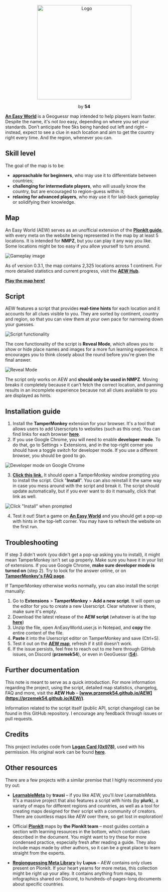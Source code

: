 
<p  align="center">
<img  src="https://raw.githubusercontent.com/przemek54/an-easy-world/main/assets/logo.png"  alt="Logo"  width="300"  style="margin-bottom: 0;"></p>
<p  align="center">by <b>54</b></p>

  

**[An Easy World](https://www.geoguessr.com/maps/66ca6b77095a4f41baf80ece)** is a Geoguessr map intended to help players learn faster. Despite the name, it's not *too* easy, depending on where you set your standards. Don’t anticipate free 5ks being handed out left and right – instead, expect to see a clue in each location and aim to get the country right every time. And the region, whenever you can.

## Skill level
The goal of the map is to be:
- **approachable for beginners**, who may use it to differentiate between countries;
- **challenging for intermediate players**, who will usually know the country, but are encouraged to region-guess within it;
- **relaxing for advanced players**, who may use it for laid-back gameplay or solidifying their knowledge.

## Map
An Easy World (AEW) serves as an unofficial extension of the **[PlonkIt guide](https://www.plonkit.net/)**, with every meta on the website being represented in the map by at least 5 locations. It is intended for **NMPZ**, but you can play it any way you like. Some locations might be too easy if you allow yourself to turn around.

![Gameplay image](https://raw.githubusercontent.com/przemek54/an-easy-world/main/assets/gameplay-image.png)

As of version 0.3.1, the map contains 2,325 locations across 1 continent. For more detailed statistics and current progress, visit the **[AEW Hub](https://przemek54.github.io/AEW/)**.

**[Play the map here!](https://www.geoguessr.com/maps/66ca6b77095a4f41baf80ece)**

## Script
AEW features a script that provides **real-time hints** for each location and it accounts for all clues visible to you. They are sorted by continent, country and region, so that you can view them at your own pace for narrowing down your guesses.

![Script functionality](https://raw.githubusercontent.com/przemek54/an-easy-world/main/assets/gif-1.gif)

The core functionality of the script is **Reveal Mode**, which allows you to show or hide place names and images for a more fun learning experience. It encourages you to think closely about the round before you're given the final answer.

![Reveal Mode](https://raw.githubusercontent.com/przemek54/an-easy-world/main/assets/gif-2.gif)

The script only works on AEW and **should only be used in NMPZ**. Moving breaks it completely because it can't fetch the correct location, and panning results in an incomplete experience because not all clues available to you are displayed as hints.

## Installation guide
1. Install the **TamperMonkey** extension for your browser. It's a tool that allows users to add Userscripts to websites (such as this one). You can find links for each browser **[here](https://www.tampermonkey.net/index.php?browser=chrome&locale=en)**.
2. If you use Google Chrome, you will need to enable **developer mode**. To do that, go to Settings > Extensions, and in the top-right corner you should have a toggle switch for developer mode. If you use a different browser, you should be good to go.

![Developer mode on Google Chrome](https://raw.githubusercontent.com/przemek54/an-easy-world/main/assets/devmode.png)

3. **[Click this link.](https://przemek54.github.io/an-easy-world/src/AnEasyWorld.user.js)** It should open a TamperMonkey window prompting you to install the script. Click "**Install**". You can also reinstall it the same way in case you mess around with the script and break it. The script should update automatically, but if you ever want to do it manually, click that link as well.

![Click "Install" when prompted](https://raw.githubusercontent.com/przemek54/an-easy-world/main/assets/install.png)

4. Test it out! Start a game on **[An Easy World](https://www.geoguessr.com/maps/66ca6b77095a4f41baf80ece)** and you should get a pop-up with hints in the top-left corner. You may have to refresh the website on the first run.

## Troubleshooting

If step 3 didn't work (you didn't get a pop-up asking you to install), it might mean TamperMonkey isn't set up properly. Make sure you have it in your list of extensions. If you use Google Chrome, **make sure developer mode is turned on** (step 2). Try to look for the answer online, or on **[TamperMonkey's FAQ page](https://www.tampermonkey.net/faq.php)**.

If TamperMonkey otherwise works normally, you can also install the script manually:
1. Go to **Extensions** > **TamperMonkey** > **Add a new script**. It will open up the editor for you to create a new Userscript. Clear whatever is there, make sure it's empty.
2. Download the latest release of the **AEW script** (whatever is at the top **[here](https://github.com/przemek54/an-easy-world/releases)**)
3. Unzip the file, open AnEasyWorld.user.js in Notepad, and **copy** the entire content of the file.
4. **Paste** it into the Userscript editor on TamperMonkey and save (Ctrl+S).
5. Test it out on the **[AEW map](https://www.geoguessr.com/maps/66ca6b77095a4f41baf80ece)**, refresh if it still doesn't work.
6. If the issue persists, feel free to reach out to me here through GitHub issues, on Discord (**przemek54**), or even in GeoGuessr (**[54](https://www.geoguessr.com/user/57f8b66418cee073b8279fdc)**).

## Further documentation
This note is meant to serve as a quick introduction. For more information regarding the project, using the script, detailed map statistics, changelog, FAQ and more, visit the **AEW Hub** – **[www.przemek54.github.io/AEW](https://przemek54.github.io/AEW/)**.

Information related to the script itself (public API, script changelog) can be found in this GitHub repository. I encourage any feedback through issues or pull requests.

## Credits
This project includes code from **[Logan Card (0x978)](https://www.0x978.com/)**, used with his permission. His original work can be found **[here](https://github.com/0x978/GeoGuessr_Resolver)**.

## Other resources
There are a few projects with a similar premise that I highly recommend you try out:
* **[LearnableMeta](https://learnablemeta.com/)** by **trausi** – if you like AEW, you'll *love* LearnableMeta. It's a massive project that also features a script with hints (by **plurk**), a variety of maps for different regions and countries, as well as a tool for creating maps designed for their script with a community of creators. There are countless maps like AEW over there, so get lost in exploration!

* Official **[PlonkIt](https://www.plonkit.net/guide)** maps by **the PlonkIt team** – most guides contain a section with learning resources in the bottom, which contain clues described in the document. You might want to try these for more condensed practice, especially fresh after reading a guide. They also include maps made by other authors, so it can be a great place to learn straight from the experts.

* **[Regionguessing Meta Library](https://docs.google.com/spreadsheets/d/1UNvkoY-LaktF75nU_cP7-wVRAEvH3fSqVZet20HqxXA/edit?gid=1650999349#gid=1650999349)** by **Lupus** – AEW contains only clues present on PlonkIt. If your heart yearns for more metas, this collection might be right up your alley. It contains anything from maps, to infographics shared on Discord, to hundreds-of-pages-long documents about specific countries.
